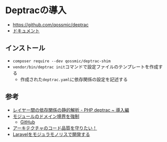 # Deptracの導入
- https://github.com/qossmic/deptrac
- [ドキュメント](https://qossmic.github.io/deptrac/)

## インストール
- `composer require --dev qossmic/deptrac-shim`
- `vendor/bin/deptrac init`コマンドで設定ファイルのテンプレートを作成する
	- 作成された`deptrac.yaml`に依存関係の設定を記述する

## 参考
- [レイヤー間の依存関係の静的解析 - PHP deptrac ~ 導入編](https://engineering.otobank.co.jp/entry/2021/01/25/185242)
- [モジュールのドメイン境界を強制](https://youtu.be/qsDKaO-lLdw?t=2895)
	- [GitHub](https://github.com/avosalmon/modular-monolith-laravel/tree/main)
- [アーキテクチャのコード品質を守りたい！](https://zenn.dev/ysit/articles/layered-architecture-lint-check#deptrac%E3%81%AE%E8%A8%98%E6%B3%95%E3%83%AB%E3%83%BC%E3%83%AB)
- [Laravelをモジュラモノリスで開発する](https://zenn.dev/ukeloop/articles/99337c50da2086)

